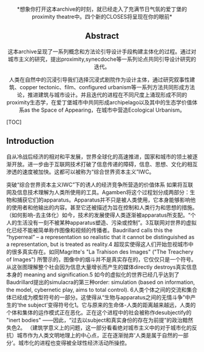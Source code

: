 

<center>*想象你打开这本archive的时刻，就已经走入了充满节日气氛的爱丁堡的proximity theatre中。四个新的CLOSES将呈现在你的眼前*


## Abstract

这本archive呈现了一系列概念和方法论引导设计手段构建主体化的过程。通过对城市主义的研究，提出proximity,synecdoche等一系列论点共同引导设计研究的迭代。

人类在自然中的沉浸引导我们选择沉浸式剧院作为设计主体，通过研究叙事性建筑、copper tectonic、film、configured urbanism等一系列方法共同形成方法论，推进建筑与城市设计。并且迭代的进程在不同尺度上涌现形成不同的proximity生态学，在爱丁堡城市中共同形成archipelago以及其中的生态学价值体系as the Space of Appearing，在城市中营造Ecological Urbanism。</center>

[TOC]

## Introduction

自从冷战后经济的相对和平发展，世界全球化的高速推进，国家和城市的领土被逐渐开放。进一步由于互联网技术打破了信息传递的障碍，信息、思想、文化的相互渗透的速度被加快。这都可以被称为“综合世界资本主义”IWC。

突破“综合世界资本主义IWC”下的诱人的经济竞争所营造的价值体系
如果将互联网及信息技术理解为人类所使用的工具。Agamben将这个过程划分成两部分：生物和捕获它们的apparatus。Apparatus并不只是被人类使用，它本身能够影响他的使用者和他输出的内容。甚至它还被描述为旨在控制和人类行为和思想的措施。
（如何影响-去主体化）如今，技术的发展使得人类逐渐被apparatus所支配。“个人的生活没有一刻不被某种apparatus塑造、污染或控制”。3互联网对世界的虚拟化已经不能被简单称作图像和视频的传播者。Baudrillard calls this the “hyperreal” – a representation so realistic that it cannot be distinguished as a representation, but is treated as reality.4 超现实使得这人们开始忽视城市中的很多真实存在。如同Magritte's "La Trahison des Images" ("The Treachery of Images") 所警示的，图像中的烟斗并不是真实存在的，它仅仅只是一个符号。从这张图理解整个社会因为信息大量增长而产生的媒体directly destroys真实信息本身的 meaning and signification.5
如今的虚拟化的世界已经几乎达到了Baudrillard提出的simulacra的第三种order:  simulation (based on information, the model, cybernetic play, aims to total control). 6人类个体之间的交流和集合体已经成为模型符号的一部分。这使得从“生物与apparatus之间的无情斗争”中产生的‘the subject’变得符号化1。它与原来的生命体-人类的距离越来越远，人类的个体和集体的运作模式正在恶化。正在这个进程中的社会被称作desubjectify的 "inert bodies" ——因此，“过去以subject和真实身份的存在为前提”的政治黯然失色2。
（建筑学意义上的问题，这一部分看看绝对城市主义中的对于城市化的反抗）城市作为人类文明地理上的中心点，正在逐渐抛弃‘人类是属于自然的一部分’。城市化的进程也变得被全球性经济活动所操控。
